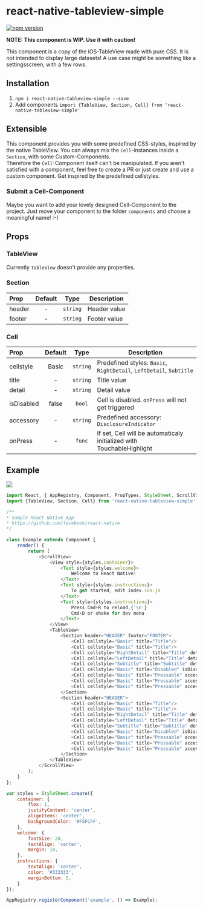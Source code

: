 # react-native-tableview-simple
[![npm version](http://img.shields.io/npm/v/react-native-tableview-simple.svg?style=flat-square)](https://www.npmjs.com/package/react-native-tableview-simple)

**NOTE: This component is WIP. Use it with caution!**

This component is a copy of the iOS-TableView made with pure CSS.
It is not intended to display large datasets!
A use case might be something like a settingsscreen, with a few rows.

## Installation
1. `npm i react-native-tableview-simple --save`
1. Add components `import {TableView, Section, Cell} from 'react-native-tableview-simple'`

## Extensible
This component provides you with some predefined CSS-styles, inspired by the native TableView.
You can always mix the `Cell`-instances inside a `Section`, with some Custom-Components.   
Therefore the `Cell`-Component itself can't be manipulated. If you aren't satisfied with a component, feel free to create a PR or just create and use a custom component. Get inspired by the predefined cellstyles.

### Submit a Cell-Component
Maybe you want to add your lovely designed Cell-Component to the project.
Just move your component to the folder `components` and choose a meaningful name! :-)

## Props
### TableView
Currently `TableView` doesn't provide any properties.

### Section
| Prop  | Default | Type | Description |
| :------------ | :---------------:| :---------------:| ---------------|
| header | - | `string` | Header value |
| footer | - | `string` | Footer value |

### Cell
| Prop  | Default | Type | Description |
| :------------ | :---------------:| :---------------:| ---------------|
| cellstyle | Basic | `string` | Predefined styles: `Basic`, `RightDetail`, `LeftDetail`, `Subtitle` |
| title | - | `string` | Title value |
| detail | - | `string` | Detail value |
| isDisabled | false | `bool` | Cell is disabled. `onPress` will not get triggered |
| accessory | - | `string` | Predefined accessory: `DisclosureIndicator` |
| onPress | - | `func` | If set, Cell will be automaticaly initialized with TouchableHighlight |


## Example
![](https://raw.github.com/Purii/react-native-tableview-simple/master/screenshot.png)
```javascript
import React, { AppRegistry, Component, PropTypes, StyleSheet, ScrollView, View, Text } from 'react-native';
import {TableView, Section, Cell} from 'react-native-tableview-simple';

/**
* Sample React Native App
* https://github.com/facebook/react-native
*/

class Example extends Component {
	render() {
		return (
			<ScrollView>
				<View style={styles.container}>
					<Text style={styles.welcome}>
						Welcome to React Native!
					</Text>
					<Text style={styles.instructions}>
						To get started, edit index.ios.js
					</Text>
					<Text style={styles.instructions}>
						Press Cmd+R to reload,{'\n'}
						Cmd+D or shake for dev menu
					</Text>
				</View>
				<TableView>
					<Section header="HEADER" footer="FOOTER">
						<Cell cellstyle="Basic" title="Title"/>
						<Cell cellstyle="Basic" title="Title"/>
						<Cell cellstyle="RightDetail" title="Title" detail="Detail" />
						<Cell cellstyle="LeftDetail" title="Title" detail="Detail"/>
						<Cell cellstyle="Subtitle" title="Subtitle" detail="Nooooooooooooooooooooooooooooooooooooooooooooooooooooooooooooooo Linebreakkkkkkkkkkkkkkkkkkkkkkkkkkkkkkkkkkkkkkkkkkkkkkkkkkkkkkkkkkkkkkkkkkkk"/>
						<Cell cellstyle="Basic" title="Disabled" isDisabled="true"/>
						<Cell cellstyle="Basic" title="Pressable" accessory="DisclosureIndicator" onPress={() => {console.log('Heyho!')}}/>
						<Cell cellstyle="Basic" title="Pressable" accessory="DisclosureIndicator" onPress={() => {console.log('Heyho!')}}/>
						<Cell cellstyle="Basic" title="Pressable" accessory="DisclosureIndicator" onPress={() => {console.log('Heyho!')}}/>
					</Section>
					<Section header="HEADER">
						<Cell cellstyle="Basic" title="Title"/>
						<Cell cellstyle="Basic" title="Title"/>
						<Cell cellstyle="RightDetail" title="Title" detail="Detail" />
						<Cell cellstyle="LeftDetail" title="Title" detail="Detail"/>
						<Cell cellstyle="Subtitle" title="Subtitle" detail="Nooooooooooooooooooooooooooooooooooooooooooooooooooooooooooooooo Linebreakkkkkkkkkkkkkkkkkkkkkkkkkkkkkkkkkkkkkkkkkkkkkkkkkkkkkkkkkkkkkkkkkkkk"/>
						<Cell cellstyle="Basic" title="Disabled" isDisabled="true"/>
						<Cell cellstyle="Basic" title="Pressable" accessory="DisclosureIndicator" onPress={() => {console.log('Heyho!')}}/>
						<Cell cellstyle="Basic" title="Pressable" accessory="DisclosureIndicator" onPress={() => {console.log('Heyho!')}}/>
						<Cell cellstyle="Basic" title="Pressable" accessory="DisclosureIndicator" onPress={() => {console.log('Heyho!')}}/>
					</Section>
				</TableView>
			</ScrollView>
		);
	}
};

var styles = StyleSheet.create({
	container: {
		flex: 1,
		justifyContent: 'center',
		alignItems: 'center',
		backgroundColor: '#F5FCFF',
	},
	welcome: {
		fontSize: 20,
		textAlign: 'center',
		margin: 10,
	},
	instructions: {
		textAlign: 'center',
		color: '#333333',
		marginBottom: 5,
	}
});

AppRegistry.registerComponent('example', () => Example);

```